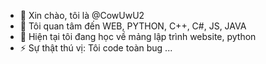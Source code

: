 - 👋 Xin chào, tôi là @CowUwU2
- 👀 Tôi quan tâm đến WEB, PYTHON, C++, C#, JS, JAVA
- 🌱 Hiện tại tôi đang học về mảng lập trình website, python
- ⚡ Sự thật thú vị: Tôi code toàn bug ...

